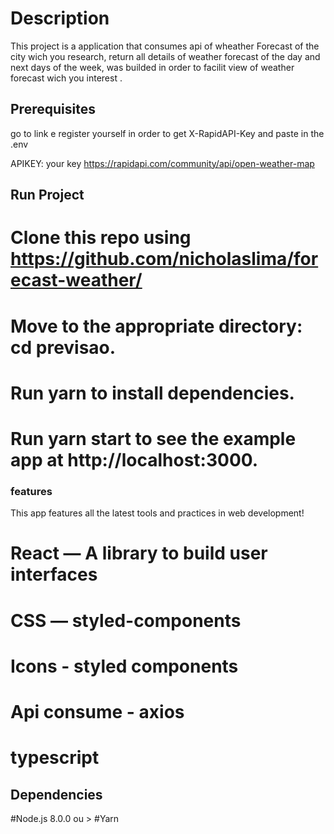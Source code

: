 # Description

This project is a application that consumes api of wheather Forecast of the city wich you research, return all details of weather forecast of the day and next days of the week, was builded in order to facilit view of weather forecast wich you interest
.


## Prerequisites
go to link e register yourself in order to get X-RapidAPI-Key and paste in the .env

APIKEY: your key
https://rapidapi.com/community/api/open-weather-map

## Run Project

   # Clone this repo using https://github.com/nicholaslima/forecast-weather/
   # Move to the appropriate directory: cd previsao.
   # Run yarn to install dependencies.
   # Run yarn start to see the example app at http://localhost:3000.

   
 ### features
 
 This app features all the latest tools and practices in web development!

   # React — A library to build user interfaces
   # CSS — styled-components
   # Icons - styled components
   # Api consume - axios
   # typescript


## Dependencies

#Node.js 8.0.0 ou >
#Yarn



